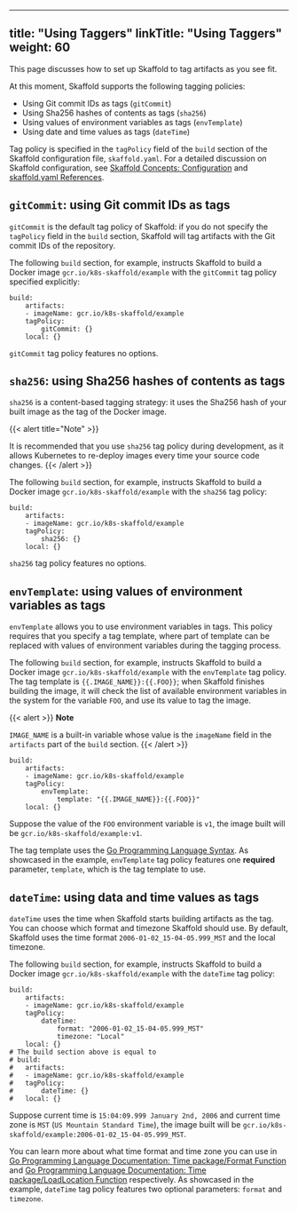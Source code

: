 
---
title: "Using Taggers"
linkTitle: "Using Taggers"
weight: 60
---

This page discusses how to set up Skaffold to tag artifacts as you see fit.

At this moment, Skaffold supports the following tagging policies:

* Using Git commit IDs as tags (`gitCommit`)
* Using Sha256 hashes of contents as tags (`sha256`)
* Using values of environment variables as tags (`envTemplate`)
* Using date and time values as tags (`dateTime`)

Tag policy is specified in the `tagPolicy` field of the `build` section of the
Skaffold configuration file, `skaffold.yaml`. For a detailed discussion on
Skaffold configuration,
see [Skaffold Concepts: Configuration](/docs/concepts/#configuration) and
[skaffold.yaml References](/docs/references/config).

## `gitCommit`: using Git commit IDs as tags

`gitCommit` is the default tag policy of Skaffold: if you do not specify the
`tagPolicy` field in the `build` section, Skaffold will tag artifacts with
the Git commit IDs of the repository.

The following `build` section, for example, instructs Skaffold to build a
Docker image `gcr.io/k8s-skaffold/example` with the `gitCommit` tag policy
specified explicitly:

```
build:
    artifacts:
    - imageName: gcr.io/k8s-skaffold/example
    tagPolicy:
        gitCommit: {}
    local: {}
```

`gitCommit` tag policy features no options.

## `sha256`: using Sha256 hashes of contents as tags

`sha256` is a content-based tagging strategy: it uses the Sha256 hash of
your built image as the tag of the Docker image.

{{< alert title="Note" >}} 

It is recommended that you use `sha256` tag policy during development, as
it allows Kubernetes to re-deploy images every time your source code changes.
{{< /alert >}}

The following `build` section, for example, instructs Skaffold to build a
Docker image `gcr.io/k8s-skaffold/example` with the `sha256` tag policy:

```
build:
    artifacts:
    - imageName: gcr.io/k8s-skaffold/example
    tagPolicy:
        sha256: {}
    local: {}
```

`sha256` tag policy features no options.

## `envTemplate`: using values of environment variables as tags

`envTemplate` allows you to use environment variables in tags. This
policy requires that you specify a tag template, where part of template
can be replaced with values of environment variables during the tagging
process.

The following `build` section, for example, instructs Skaffold to build a
Docker image `gcr.io/k8s-skaffold/example` with the `envTemplate`
tag policy. The tag template is `{{.IMAGE_NAME}}:{{.FOO}}`; when Skaffold
finishes building the image, it will check the list of available environment
variables in the system for the variable `FOO`, and use its value to tag the
image.

{{< alert >}}
<b>Note</b><br> 

`IMAGE_NAME` is a built-in variable whose value is the `imageName` field in
the `artifacts` part of the `build` section.
{{< /alert >}}

```
build:
    artifacts:
    - imageName: gcr.io/k8s-skaffold/example
    tagPolicy:
        envTemplate:
            template: "{{.IMAGE_NAME}}:{{.FOO}}"
    local: {}
```

Suppose the value of the `FOO` environment variable is `v1`, the image built
will be `gcr.io/k8s-skaffold/example:v1`.

The tag template uses the [Go Programming Language Syntax](https://golang.org/pkg/text/template/).
As showcased in the example, `envTemplate` tag policy features one
**required** parameter, `template`, which is the tag template to use.

## `dateTime`: using data and time values as tags

`dateTime` uses the time when Skaffold starts building artifacts as the
tag. You can choose which format and timezone Skaffold should use. By default,
Skaffold uses the time format `2006-01-02_15-04-05.999_MST` and the local
timezone.

The following `build` section, for example, instructs Skaffold to build a Docker
image `gcr.io/k8s-skaffold/example` with the `dateTime`
tag policy:

```
build:
    artifacts:
    - imageName: gcr.io/k8s-skaffold/example
    tagPolicy:
        dateTime:
            format: "2006-01-02_15-04-05.999_MST"
            timezone: "Local"
    local: {}
# The build section above is equal to
# build:
#   artifacts:
#   - imageName: gcr.io/k8s-skaffold/example
#   tagPolicy:
#       dateTime: {}
#   local: {}
```

Suppose current time is `15:04:09.999 January 2nd, 2006` and current time zone
is `MST` (`US Mountain Standard Time`), the image built will
be `gcr.io/k8s-skaffold/example:2006-01-02_15-04-05.999_MST`.

You can learn more about what time format and time zone you can use in
[Go Programming Language Documentation: Time package/Format Function](https://golang.org/pkg/time/#Time.Format) and
[Go Programming Language Documentation: Time package/LoadLocation Function](https://golang.org/pkg/time/#LoadLocation) respectively. As showcased in the
example, `dateTime`
tag policy features two optional parameters: `format` and `timezone`.
